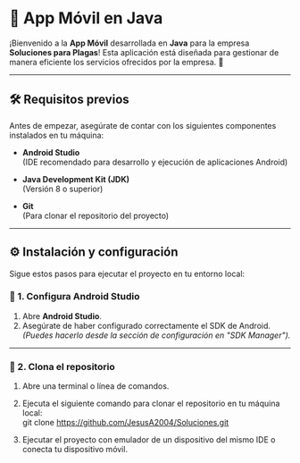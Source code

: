 # 📱 App Móvil en Java

¡Bienvenido a la **App Móvil** desarrollada en **Java** para la empresa **Soluciones para Plagas**! Esta aplicación está diseñada para gestionar de manera eficiente los servicios ofrecidos por la empresa. 🚀

---

## 🛠️ Requisitos previos

Antes de empezar, asegúrate de contar con los siguientes componentes instalados en tu máquina:

- **Android Studio**  
  (IDE recomendado para desarrollo y ejecución de aplicaciones Android)

- **Java Development Kit (JDK)**  
  (Versión 8 o superior)

- **Git**  
  (Para clonar el repositorio del proyecto)

---

## ⚙️ Instalación y configuración

Sigue estos pasos para ejecutar el proyecto en tu entorno local:

### 📁 1. Configura Android Studio

1. Abre **Android Studio**.  
2. Asegúrate de haber configurado correctamente el SDK de Android.  
   *(Puedes hacerlo desde la sección de configuración en "SDK Manager").*

---

### 🔄 2. Clona el repositorio

1. Abre una terminal o línea de comandos.  
2. Ejecuta el siguiente comando para clonar el repositorio en tu máquina local:  
   git clone https://github.com/JesusA2004/Soluciones.git

3. Ejecutar el proyecto con emulador de un dispositivo del mismo IDE o conecta tu dispositivo móvil.  
